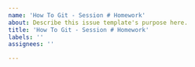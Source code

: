 ```yaml
---
name: 'How To Git - Session # Homework'
about: Describe this issue template's purpose here.
title: 'How To Git - Session # Homework'
labels: ''
assignees: ''

---
```




